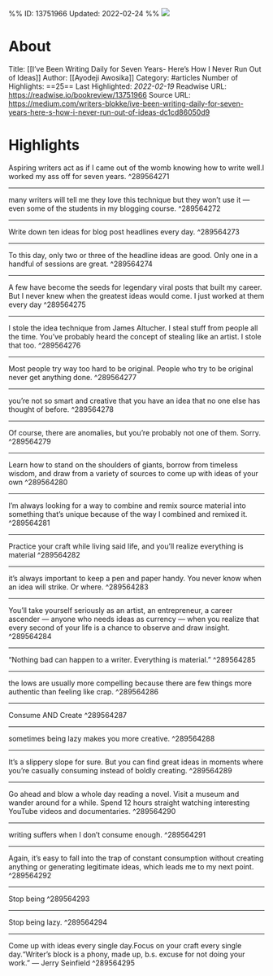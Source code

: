 %%
ID: 13751966
Updated: 2022-02-24
%%
![](https://readwise-assets.s3.amazonaws.com/static/images/article0.00998d930354.png)

# About
Title: [[I’ve Been Writing Daily for Seven Years- Here’s How I Never Run Out of Ideas]]
Author: [[Ayodeji Awosika]]
Category: #articles
Number of Highlights: ==25==
Last Highlighted: *2022-02-19*
Readwise URL: https://readwise.io/bookreview/13751966
Source URL: https://medium.com/writers-blokke/ive-been-writing-daily-for-seven-years-here-s-how-i-never-run-out-of-ideas-dc1cd86050d9


# Highlights 
Aspiring writers act as if I came out of the womb knowing how to write well.I worked my ass off for seven years.  ^289564271

---

many writers will tell me they love this technique but they won’t use it — even some of the students in my blogging course.  ^289564272

---

Write down ten ideas for blog post headlines every day.  ^289564273

---

To this day, only two or three of the headline ideas are good. Only one in a handful of sessions are great.  ^289564274

---

A few have become the seeds for legendary viral posts that built my career. But I never knew when the greatest ideas would come. I just worked at them every day  ^289564275

---

I stole the idea technique from James Altucher. I steal stuff from people all the time. You’ve probably heard the concept of stealing like an artist. I stole that too.  ^289564276

---

Most people try way too hard to be original. People who try to be original never get anything done.  ^289564277

---

you’re not so smart and creative that you have an idea that no one else has thought of before.  ^289564278

---

Of course, there are anomalies, but you’re probably not one of them. Sorry.  ^289564279

---

Learn how to stand on the shoulders of giants, borrow from timeless wisdom, and draw from a variety of sources to come up with ideas of your own  ^289564280

---

I’m always looking for a way to combine and remix source material into something that’s unique because of the way I combined and remixed it.  ^289564281

---

Practice your craft while living said life, and you’ll realize everything is material  ^289564282

---

it’s always important to keep a pen and paper handy. You never know when an idea will strike. Or where.  ^289564283

---

You’ll take yourself seriously as an artist, an entrepreneur, a career ascender — anyone who needs ideas as currency — when you realize that every second of your life is a chance to observe and draw insight.  ^289564284

---

“Nothing bad can happen to a writer. Everything is material.”  ^289564285

---

the lows are usually more compelling because there are few things more authentic than feeling like crap.  ^289564286

---

Consume AND Create  ^289564287

---

sometimes being lazy makes you more creative.  ^289564288

---

It’s a slippery slope for sure. But you can find great ideas in moments where you’re casually consuming instead of boldly creating.  ^289564289

---

Go ahead and blow a whole day reading a novel. Visit a museum and wander around for a while. Spend 12 hours straight watching interesting YouTube videos and documentaries.  ^289564290

---

writing suffers when I don’t consume enough.  ^289564291

---

Again, it’s easy to fall into the trap of constant consumption without creating anything or generating legitimate ideas, which leads me to my next point.  ^289564292

---

Stop being  ^289564293

---

Stop being lazy.  ^289564294

---

Come up with ideas every single day.Focus on your craft every single day.“Writer’s block is a phony, made up, b.s. excuse for not doing your work.” — Jerry Seinfield  ^289564295

